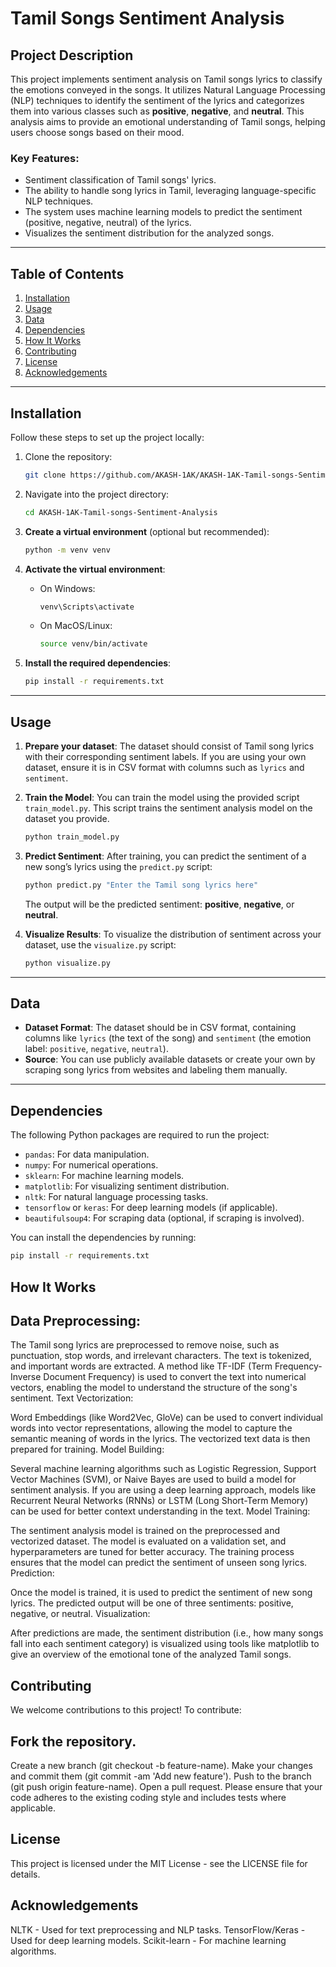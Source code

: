 # Tamil Songs Sentiment Analysis

## Project Description

This project implements sentiment analysis on Tamil songs lyrics to classify the emotions conveyed in the songs. It utilizes Natural Language Processing (NLP) techniques to identify the sentiment of the lyrics and categorizes them into various classes such as **positive**, **negative**, and **neutral**. This analysis aims to provide an emotional understanding of Tamil songs, helping users choose songs based on their mood.

### Key Features:
- Sentiment classification of Tamil songs' lyrics.
- The ability to handle song lyrics in Tamil, leveraging language-specific NLP techniques.
- The system uses machine learning models to predict the sentiment (positive, negative, neutral) of the lyrics.
- Visualizes the sentiment distribution for the analyzed songs.

---

## Table of Contents
1. [Installation](#installation)
2. [Usage](#usage)
3. [Data](#data)
4. [Dependencies](#dependencies)
5. [How It Works](#how-it-works)
6. [Contributing](#contributing)
7. [License](#license)
8. [Acknowledgements](#acknowledgements)

---

## Installation

Follow these steps to set up the project locally:

1. Clone the repository:
    ```bash
    git clone https://github.com/AKASH-1AK/AKASH-1AK-Tamil-songs-Sentiment-Analysis.git
    ```

2. Navigate into the project directory:
    ```bash
    cd AKASH-1AK-Tamil-songs-Sentiment-Analysis
    ```

3. **Create a virtual environment** (optional but recommended):
    ```bash
    python -m venv venv
    ```

4. **Activate the virtual environment**:
   - On Windows:
     ```bash
     venv\Scripts\activate
     ```
   - On MacOS/Linux:
     ```bash
     source venv/bin/activate
     ```

5. **Install the required dependencies**:
    ```bash
    pip install -r requirements.txt
    ```

---

## Usage

1. **Prepare your dataset**: The dataset should consist of Tamil song lyrics with their corresponding sentiment labels. If you are using your own dataset, ensure it is in CSV format with columns such as `lyrics` and `sentiment`.

2. **Train the Model**: 
    You can train the model using the provided script `train_model.py`. This script trains the sentiment analysis model on the dataset you provide.
    ```bash
    python train_model.py
    ```

3. **Predict Sentiment**:
    After training, you can predict the sentiment of a new song’s lyrics using the `predict.py` script:
    ```bash
    python predict.py "Enter the Tamil song lyrics here"
    ```

    The output will be the predicted sentiment: **positive**, **negative**, or **neutral**.

4. **Visualize Results**: To visualize the distribution of sentiment across your dataset, use the `visualize.py` script:
    ```bash
    python visualize.py
    ```

---

## Data

- **Dataset Format**: The dataset should be in CSV format, containing columns like `lyrics` (the text of the song) and `sentiment` (the emotion label: `positive`, `negative`, `neutral`).
- **Source**: You can use publicly available datasets or create your own by scraping song lyrics from websites and labeling them manually.

---

## Dependencies

The following Python packages are required to run the project:

- `pandas`: For data manipulation.
- `numpy`: For numerical operations.
- `sklearn`: For machine learning models.
- `matplotlib`: For visualizing sentiment distribution.
- `nltk`: For natural language processing tasks.
- `tensorflow` or `keras`: For deep learning models (if applicable).
- `beautifulsoup4`: For scraping data (optional, if scraping is involved).

You can install the dependencies by running:
```bash
pip install -r requirements.txt
```
## How It Works
## Data Preprocessing:

The Tamil song lyrics are preprocessed to remove noise, such as punctuation, stop words, and irrelevant characters.
The text is tokenized, and important words are extracted. A method like TF-IDF (Term Frequency-Inverse Document Frequency) is used to convert the text into numerical vectors, enabling the model to understand the structure of the song's sentiment.
Text Vectorization:

Word Embeddings (like Word2Vec, GloVe) can be used to convert individual words into vector representations, allowing the model to capture the semantic meaning of words in the lyrics.
The vectorized text data is then prepared for training.
Model Building:

Several machine learning algorithms such as Logistic Regression, Support Vector Machines (SVM), or Naive Bayes are used to build a model for sentiment analysis.
If you are using a deep learning approach, models like Recurrent Neural Networks (RNNs) or LSTM (Long Short-Term Memory) can be used for better context understanding in the text.
Model Training:

The sentiment analysis model is trained on the preprocessed and vectorized dataset. The model is evaluated on a validation set, and hyperparameters are tuned for better accuracy.
The training process ensures that the model can predict the sentiment of unseen song lyrics.
Prediction:

Once the model is trained, it is used to predict the sentiment of new song lyrics. The predicted output will be one of three sentiments: positive, negative, or neutral.
Visualization:

After predictions are made, the sentiment distribution (i.e., how many songs fall into each sentiment category) is visualized using tools like matplotlib to give an overview of the emotional tone of the analyzed Tamil songs.

## Contributing
We welcome contributions to this project! To contribute:

## Fork the repository.
Create a new branch (git checkout -b feature-name).
Make your changes and commit them (git commit -am 'Add new feature').
Push to the branch (git push origin feature-name).
Open a pull request.
Please ensure that your code adheres to the existing coding style and includes tests where applicable.

## License
This project is licensed under the MIT License - see the LICENSE file for details.

## Acknowledgements
NLTK - Used for text preprocessing and NLP tasks.
TensorFlow/Keras - Used for deep learning models.
Scikit-learn - For machine learning algorithms.
